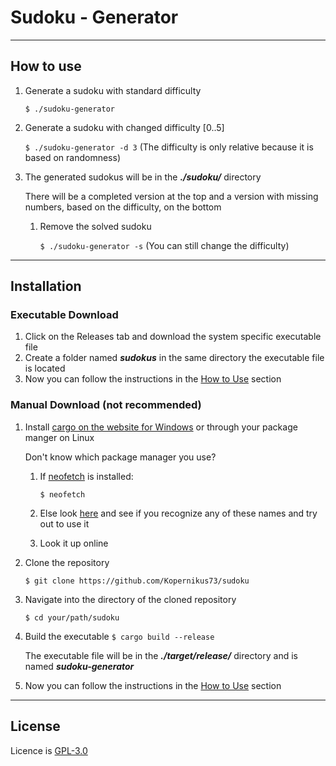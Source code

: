 # Sudoku - Generator

---
## How to use

1. Generate a sudoku with standard difficulty
    
    `$ ./sudoku-generator`
2. Generate a sudoku with changed difficulty [0..5]

   `$ ./sudoku-generator -d 3` (The difficulty is only relative because it is based on randomness)
3. The generated sudokus will be in the ***./sudoku/*** directory 
    
    There will be a completed version at the top and a version with missing numbers, based on the difficulty, on the bottom
    1. Remove the solved sudoku
   
       `$ ./sudoku-generator -s` (You can still change the difficulty)
---
## Installation
### Executable Download
1. Click on the Releases tab and download the system specific executable file
2. Create a folder named ***sudokus*** in the same directory the executable file is located
3. Now you can follow the instructions in the [How to Use](#how-to-use) section
### Manual Download (not recommended)
1. Install [cargo on the website for Windows](https://doc.rust-lang.org/cargo/getting-started/installation.html) or through your package manger on Linux
    
    Don't know which package manager you use?
   1. If [neofetch](https://github.com/dylanaraps/neofetch) is installed:
    
        `$ neofetch` 
   2. Else look [here](https://en.wikipedia.org/wiki/List_of_software_package_management_systems) and see if you recognize any of these names and try out to use it
   3. Look it up online
2. Clone the repository

    `$ git clone https://github.com/Kopernikus73/sudoku`

3. Navigate into the directory of the cloned repository
   
    `$ cd your/path/sudoku`
4. Build the executable
    `$ cargo build --release`
    
   The executable file will be in the ***./target/release/*** directory and is named ***sudoku-generator***
5. Now you can follow the instructions in the [How to Use](#how-to-use) section
---
## License
Licence is [GPL-3.0](https://github.com/Kopernikus73/sudoku/blob/main/LICENSE)